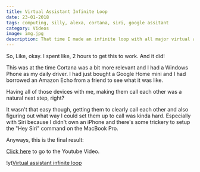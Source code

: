 ```yaml
---
title: Virtual Assistant Infinite Loop
date: 23-01-2018
tags: computing, silly, alexa, cortana, siri, google assitant
category: Videos
image: img.jpg
description: That time I made an infinite loop with all major virtual assistants.
---
```


So, Like, okay. I spent like, 2 hours to get this to work. And it did!

This was at the time Cortana was a bit more relevant and I had a Windows Phone as my daily driver. I had just bought a Google Home mini and I had borrowed an Amazon Echo from a friend to see what it was like.

Having all of those devices with me, making them call each other was a natural next step, right?

It wasn't that easy though, getting them to clearly call each other and also figuring out what way I could set them up to call was kinda hard. Especially with Siri because I didn't own an iPhone and there's some trickery to setup the "Hey Siri" command on the MacBook Pro.

Anyways, this is the final result:

[Click here](https://www.youtube.com/watch?v=s_rZwGTACEE) to go to the Youtube Video.

!yt[Virtual assistant infinite loop](https://www.youtube.com/watch?v=s_rZwGTACEE)

